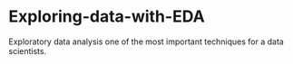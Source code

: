# Exploring-data-with-EDA
Exploratory data analysis one of the most important techniques for a data scientists. 
